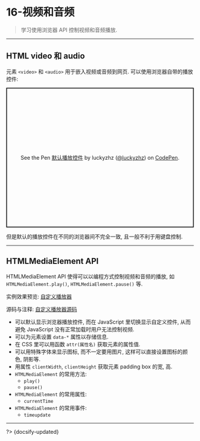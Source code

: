 # 16-视频和音频

> 学习使用浏览器 API 控制视频和音频播放.

---

## HTML video 和 audio

元素 `<video>` 和 `<audio>` 用于嵌入视频或音频到网页. 可以使用浏览器自带的播放控件:

<p class="codepen" data-height="375" data-default-tab="html,result" data-slug-hash="bGZXJjv" data-editable="true" data-user="luckyzhz" style="height: 375px; box-sizing: border-box; display: flex; align-items: center; justify-content: center; border: 2px solid; margin: 1em 0; padding: 1em;">
  <span>See the Pen <a href="https://codepen.io/luckyzhz/pen/bGZXJjv">
  默认播放控件</a> by luckyzhz (<a href="https://codepen.io/luckyzhz">@luckyzhz</a>)
  on <a href="https://codepen.io">CodePen</a>.</span>
</p>
<script async src="https://cpwebassets.codepen.io/assets/embed/ei.js"></script>

但是默认的播放控件在不同的浏览器间不完全一致, 且一般不利于用键盘控制.

---

## HTMLMediaElement API

HTMLMediaElement API 使得可以以编程方式控制视频和音频的播放, 如 `HTMLMediaElement.play()`, `HTMLMediaElement.pause()` 等.

实例效果预览: [自定义播放器](../_assets/_codes/video-audio/player.html ':ignore')

源码与注释: [自定义播放器源码](https://github.com/luckyzhz/Web-Development-zh/tree/main/_assets/_codes/video-audio/)

- 可以默认显示浏览器播放控件, 而在 JavaScript 里切换显示自定义控件, 从而避免 JavaScript 没有正常加载时用户无法控制视频.
- 可以为元素设置 `data-*` 属性以存储信息.
- 在 CSS 里可以用函数 `attr(属性名)` 获取元素的属性值.
- 可以用特殊字体来显示图标, 而不一定要用图片, 这样可以直接设置图标的颜色, 阴影等.
- 用属性 `clientWidth`, `clientHeight` 获取元素 padding box 的宽, 高.
- `HTMLMediaElement` 的常用方法:
  - `play()`
  - `pause()`
- `HTMLMediaElement` 的常用属性:
  - `currentTime`
- `HTMLMediaElement` 的常用事件:
  - `timeupdate`



---

?> {docsify-updated}